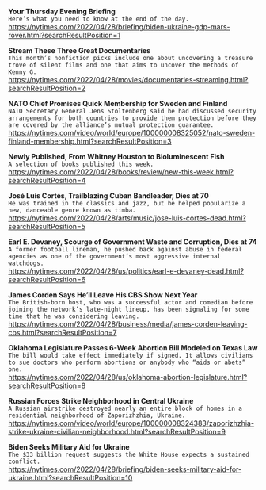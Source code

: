 **Your Thursday Evening Briefing**\
`Here’s what you need to know at the end of the day.`\
https://nytimes.com/2022/04/28/briefing/biden-ukraine-gdp-mars-rover.html?searchResultPosition=1

**Stream These Three Great Documentaries**\
`This month’s nonfiction picks include one about uncovering a treasure trove of silent films and one that aims to uncover the methods of Kenny G.`\
https://nytimes.com/2022/04/28/movies/documentaries-streaming.html?searchResultPosition=2

**NATO Chief Promises Quick Membership for Sweden and Finland**\
`NATO Secretary General Jens Stoltenberg said he had discussed security arrangements for both countries to provide them protection before they are covered by the alliance’s mutual protection guarantee.`\
https://nytimes.com/video/world/europe/100000008325052/nato-sweden-finland-membership.html?searchResultPosition=3

**Newly Published, From Whitney Houston to Bioluminescent Fish**\
`A selection of books published this week.`\
https://nytimes.com/2022/04/28/books/review/new-this-week.html?searchResultPosition=4

**José Luis Cortés, Trailblazing Cuban Bandleader, Dies at 70**\
`He was trained in the classics and jazz, but he helped popularize a new, danceable genre known as timba.`\
https://nytimes.com/2022/04/28/arts/music/jose-luis-cortes-dead.html?searchResultPosition=5

**Earl E. Devaney, Scourge of Government Waste and Corruption, Dies at 74**\
`A former football lineman, he pushed back against abuse in federal agencies as one of the government’s most aggressive internal watchdogs.`\
https://nytimes.com/2022/04/28/us/politics/earl-e-devaney-dead.html?searchResultPosition=6

**James Corden Says He’ll Leave His CBS Show Next Year**\
`The British-born host, who was a successful actor and comedian before joining the network’s late-night lineup, has been signaling for some time that he was considering leaving.`\
https://nytimes.com/2022/04/28/business/media/james-corden-leaving-cbs.html?searchResultPosition=7

**Oklahoma Legislature Passes 6-Week Abortion Bill Modeled on Texas Law**\
`The bill would take effect immediately if signed. It allows civilians to sue doctors who perform abortions or anybody who “aids or abets” one.`\
https://nytimes.com/2022/04/28/us/oklahoma-abortion-legislature.html?searchResultPosition=8

**Russian Forces Strike Neighborhood in Central Ukraine**\
`A Russian airstrike destroyed nearly an entire block of homes in a residential neighborhood of Zaporizhzhia, Ukraine.`\
https://nytimes.com/video/world/europe/100000008324383/zaporizhzhia-strike-ukraine-civilian-neighborhood.html?searchResultPosition=9

**Biden Seeks Military Aid for Ukraine**\
`The $33 billion request suggests the White House expects a sustained conflict.`\
https://nytimes.com/2022/04/28/briefing/biden-seeks-military-aid-for-ukraine.html?searchResultPosition=10

